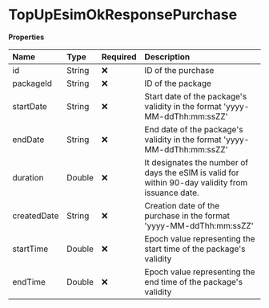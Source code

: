 # TopUpEsimOkResponsePurchase

**Properties**

| Name        | Type   | Required | Description                                                                                       |
| :---------- | :----- | :------- | :------------------------------------------------------------------------------------------------ |
| id          | String | ❌       | ID of the purchase                                                                                |
| packageId   | String | ❌       | ID of the package                                                                                 |
| startDate   | String | ❌       | Start date of the package's validity in the format 'yyyy-MM-ddThh:mm:ssZZ'                        |
| endDate     | String | ❌       | End date of the package's validity in the format 'yyyy-MM-ddThh:mm:ssZZ'                          |
| duration    | Double | ❌       | It designates the number of days the eSIM is valid for within 90-day validity from issuance date. |
| createdDate | String | ❌       | Creation date of the purchase in the format 'yyyy-MM-ddThh:mm:ssZZ'                               |
| startTime   | Double | ❌       | Epoch value representing the start time of the package's validity                                 |
| endTime     | Double | ❌       | Epoch value representing the end time of the package's validity                                   |
